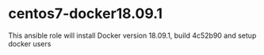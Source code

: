 # centos7-docker18.09.1
This ansible role will install Docker version 18.09.1, build 4c52b90 and setup docker users
